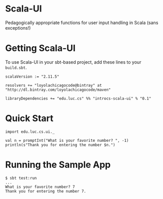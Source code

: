 # Scala-UI

Pedagogically appropriate functions for user input handling in Scala
(sans exceptions!)

# Getting Scala-UI

To use Scala-UI in your sbt-based project, add these lines to your `build.sbt`.

    scalaVersion := "2.11.5"

    resolvers += "loyolachicagocode@bintray" at "http://dl.bintray.com/loyolachicagocode/maven"

    libraryDependencies += "edu.luc.cs" %% "introcs-scala-ui" % "0.1"


# Quick Start

    import edu.luc.cs.ui._

    val n = promptInt("What is your favorite number? ", -1)
    println(s"Thank you for entering the number $n.")

# Running the Sample App

    $ sbt test:run
    ...
    What is your favorite number? 7
    Thank you for entering the number 7.
